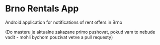 # Brno Rentals App
Android application for notifications of rent offers in Brno

(Do masteru je aktualne zakazane primo pushovat, pokud vam to nebude vadit - mohli bychom pouzivat vetve a pull requesty)
